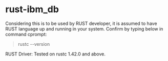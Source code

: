 # rust-ibm_db
Considering this is to be used by RUST developer, it is assumed to have RUST language up and running in your system.
Confirm by typing below in command cprompt:
>rustc --version

RUST Driver:
Tested on rustc 1.42.0 and above.

